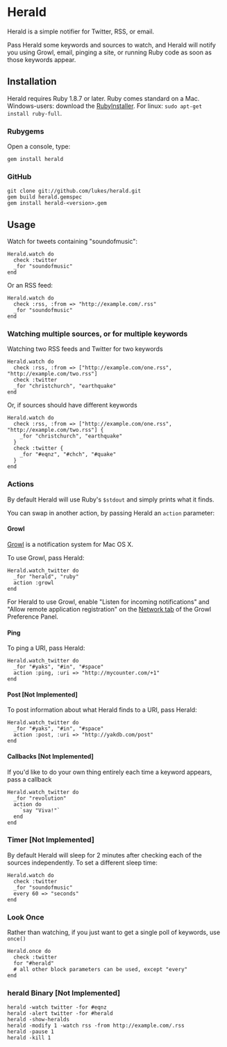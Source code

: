 Herald
====

Herald is a simple notifier for Twitter, RSS, or email. 

Pass Herald some keywords and sources to watch, and Herald will notify you using Growl, email, pinging a site, or running Ruby code as soon as those keywords appear.

Installation
------------

Herald requires Ruby 1.8.7 or later. Ruby comes standard on a Mac. Windows-users: download the [RubyInstaller](http://rubyinstaller.org/). For linux: `sudo apt-get install ruby-full`.

### Rubygems

Open a console, type:

    gem install herald

### GitHub

    git clone git://github.com/lukes/herald.git
    gem build herald.gemspec
    gem install herald-<version>.gem

Usage
----------------------

Watch for tweets containing "soundofmusic":

    Herald.watch do
      check :twitter
      _for "soundofmusic"
    end
    
Or an RSS feed:

    Herald.watch do
      check :rss, :from => "http://example.com/.rss"
      _for "soundofmusic"
    end

### Watching multiple sources, or for multiple keywords

Watching two RSS feeds and Twitter for two keywords

    Herald.watch do
      check :rss, :from => ["http://example.com/one.rss", "http://example.com/two.rss"]
      check :twitter
      _for "christchurch", "earthquake"
    end

Or, if sources should have different keywords

    Herald.watch do
      check :rss, :from => ["http://example.com/one.rss", "http://example.com/two.rss"] {
        _for "christchurch", "earthquake"
      }
      check :twitter {
        _for "#eqnz", "#chch", "#quake"
      }
    end
    

### Actions

By default Herald will use Ruby's `$stdout` and simply prints what it finds.

You can swap in another action, by passing Herald an `action` parameter:

#### Growl

[Growl](http://growl.info/) is a notification system for Mac OS X.

To use Growl, pass Herald:

    Herald.watch_twitter do
      _for "herald", "ruby"
      action :growl
    end

For Herald to use Growl, enable "Listen for incoming notifications" and "Allow remote application registration" on the [Network tab](http://growl.info/documentation/exploring-preferences.php) of the Growl Preference Panel.

#### Ping

To ping a URI, pass Herald:

    Herald.watch_twitter do
      _for "#yaks", "#in", "#space"
      action :ping, :uri => "http://mycounter.com/+1"
    end
    
#### Post [Not Implemented]

To post information about what Herald finds to a URI, pass Herald:

    Herald.watch_twitter do
      _for "#yaks", "#in", "#space"
      action :post, :uri => "http://yakdb.com/post"
    end
    
#### Callbacks [Not Implemented]

If you'd like to do your own thing entirely each time a keyword appears, pass a callback

    Herald.watch_twitter do
      _for "revolution"
      action do
        `say "Viva!"`
      end
    end
    

### Timer [Not Implemented]

By default Herald will sleep for 2 minutes after checking each of the sources independently. 
To set a different sleep time:

    Herald.watch do
      check :twitter
      _for "soundofmusic"
      every 60 => "seconds"
    end
        
### Look Once

Rather than watching, if you just want to get a single poll of keywords, use `once()`

    Herald.once do
      check :twitter
      for "#herald"
      # all other block parameters can be used, except "every"
    end

### herald Binary [Not Implemented]

    herald -watch twitter -for #eqnz
    herald -alert twitter -for #herald
    herald -show-heralds
    herald -modify 1 -watch rss -from http://example.com/.rss
    herald -pause 1
    herald -kill 1